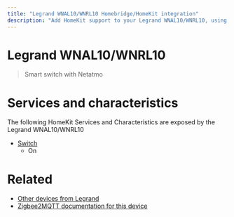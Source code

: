 ```yaml
---
title: "Legrand WNAL10/WNRL10 Homebridge/HomeKit integration"
description: "Add HomeKit support to your Legrand WNAL10/WNRL10, using Homebridge, Zigbee2MQTT and homebridge-z2m."
---
```

<!---
This file has been GENERATED using src/docgen/docgen.ts
DO NOT EDIT THIS FILE MANUALLY!
-->
# Legrand WNAL10/WNRL10
> Smart switch with Netatmo


# Services and characteristics
The following HomeKit Services and Characteristics are exposed by
the Legrand WNAL10/WNRL10

* [Switch](../../switch.md)
  * On


# Related
* [Other devices from Legrand](../index.md#legrand)
* [Zigbee2MQTT documentation for this device](https://www.zigbee2mqtt.io/devices/WNAL10_WNRL10.html)